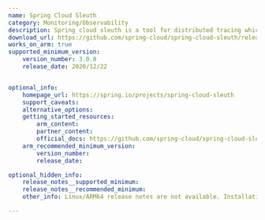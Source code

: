 ```yaml
---
name: Spring Cloud Sleuth
category: Monitoring/Observability
description: Spring cloud sleuth is a tool for distributed tracing which is a key aspect of monitoring and observability in cloud-native applications.
download_url: https://github.com/spring-cloud/spring-cloud-sleuth/releases
works_on_arm: true
supported_minimum_version:
    version_number: 3.0.0
    release_date: 2020/12/22


optional_info:
    homepage_url: https://spring.io/projects/spring-cloud-sleuth
    support_caveats:
    alternative_options:
    getting_started_resources:
        arm_content:
        partner_content:
        official_docs: https://github.com/spring-cloud/spring-cloud-sleuth?tab=readme-ov-file#building
    arm_recommended_minimum_version:
        version_number:
        release_date:

optional_hidden_info:
    release_notes__supported_minimum:
    release_notes__recommended_minimum:
    other_info: Linux/ARM64 release notes are not available. Installation and Testing were done using released tar files.

---
```

